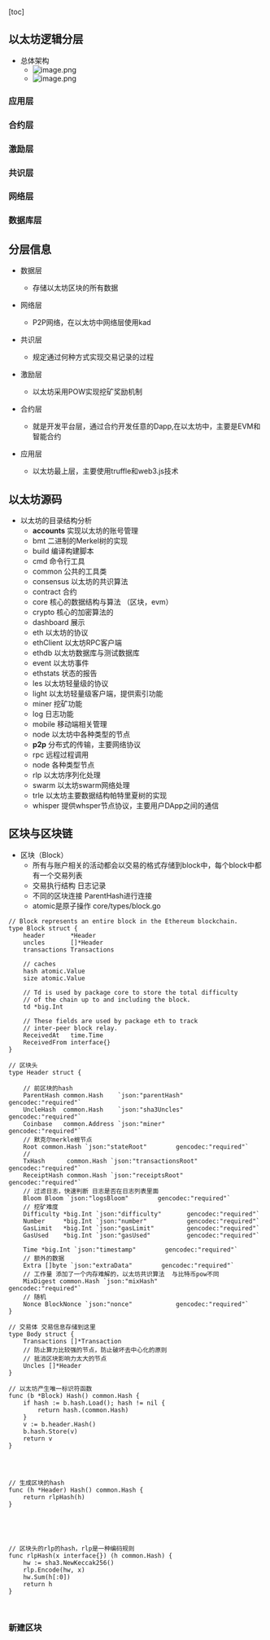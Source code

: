 [toc]
## 以太坊逻辑分层 

- 总体架构
  - ![image.png](./img/zongtijiagou.png)
  - ![image.png](./img/total.png)

### 应用层
### 合约层
### 激励层
### 共识层
### 网络层
### 数据库层 


## 分层信息

- 数据层 
  - 存储以太坊区块的所有数据
- 网络层
  - P2P网络，在以太坊中网络层使用kad

- 共识层 
  - 规定通过何种方式实现交易记录的过程

- 激励层
  - 以太坊采用POW实现挖矿奖励机制

- 合约层 
  - 就是开发平台层，通过合约开发任意的Dapp,在以太坊中，主要是EVM和智能合约

- 应用层
  - 以太坊最上层，主要使用truffle和web3.js技术


## 以太坊源码 

- 以太坊的目录结构分析
  - **accounts**  实现以太坊的账号管理
  - bmt       二进制的Merkel树的实现
  - build     编译构建脚本
  - cmd       命令行工具
  - common    公共的工具类
  - consensus 以太坊的共识算法
  - contract  合约
  - core      核心的数据结构与算法 （区块，evm）
  - crypto    核心的加密算法的
  - dashboard 展示
  - eth       以太坊的协议
  - ethClient 以太坊RPC客户端
  - ethdb     以太坊数据库与测试数据库
  - event     以太坊事件
  - ethstats  状态的报告
  - les       以太坊轻量级的协议
  - light     以太坊轻量级客户端，提供索引功能
  - miner     挖矿功能
  - log       日志功能
  - mobile    移动端相关管理
  - node      以太坊中各种类型的节点
  - **p2p**       分布式的传输，主要网络协议
  - rpc       远程过程调用
  - node      各种类型节点
  - rlp       以太坊序列化处理
  - swarm     以太坊swarm网络处理
  - trle      以太坊主要数据结构帕特里夏树的实现
  - whisper   提供whsper节点协议，主要用户DApp之间的通信

## 区块与区块链

- 区块（Block）
  - 所有与账户相关的活动都会以交易的格式存储到block中，每个block中都有一个交易列表
  - 交易执行结构 日志记录
  - 不同的区块连接 ParentHash进行连接
  - atomic是原子操作   core/types/block.go
```
// Block represents an entire block in the Ethereum blockchain.
type Block struct {
	header       *Header
	uncles       []*Header
	transactions Transactions

	// caches
	hash atomic.Value
	size atomic.Value

	// Td is used by package core to store the total difficulty
	// of the chain up to and including the block.
	td *big.Int

	// These fields are used by package eth to track
	// inter-peer block relay.
	ReceivedAt   time.Time
	ReceivedFrom interface{}
}    

// 区块头
type Header struct {

	// 前区块的hash
	ParentHash common.Hash    `json:"parentHash"       gencodec:"required"`
	UncleHash  common.Hash    `json:"sha3Uncles"       gencodec:"required"`
	Coinbase   common.Address `json:"miner"            gencodec:"required"`
	// 默克尔merkle根节点
	Root common.Hash `json:"stateRoot"        gencodec:"required"`
	//
	TxHash      common.Hash `json:"transactionsRoot" gencodec:"required"`
	ReceiptHash common.Hash `json:"receiptsRoot"     gencodec:"required"`
	// 过滤日志，快速判断 日志是否在日志列表里面
	Bloom Bloom `json:"logsBloom"        gencodec:"required"`
	// 挖矿难度
	Difficulty *big.Int `json:"difficulty"       gencodec:"required"`
	Number     *big.Int `json:"number"           gencodec:"required"`
	GasLimit   *big.Int `json:"gasLimit"         gencodec:"required"`
	GasUsed    *big.Int `json:"gasUsed"          gencodec:"required"`

	Time *big.Int `json:"timestamp"        gencodec:"required"`
	// 额外的数据
	Extra []byte `json:"extraData"        gencodec:"required"`
	// 工作量 添加了一个内存难解的，以太坊共识算法  与比特币pow不同
	MixDigest common.Hash `json:"mixHash"          gencodec:"required"`
	// 随机
	Nonce BlockNonce `json:"nonce"            gencodec:"required"`
}

// 交易体 交易信息存储到这里
type Body struct {
	Transactions []*Transaction
	// 防止算力比较强的节点，防止破坏去中心化的原则
	// 抵消区块影响力太大的节点
	Uncles []*Header
}

// 以太坊产生唯一标识符函数
func (b *Block) Hash() common.Hash {
	if hash := b.hash.Load(); hash != nil {
		return hash.(common.Hash)
	}
	v := b.header.Hash()
	b.hash.Store(v)
	return v
}




// 生成区块的hash
func (h *Header) Hash() common.Hash {
	return rlpHash(h)
}





// 区块头的rlp的hash，rlp是一种编码规则
func rlpHash(x interface{}) (h common.Hash) {
	hw := sha3.NewKeccak256()
	rlp.Encode(hw, x)
	hw.Sum(h[:0])
	return h
}



  ```
  
### 新建区块

